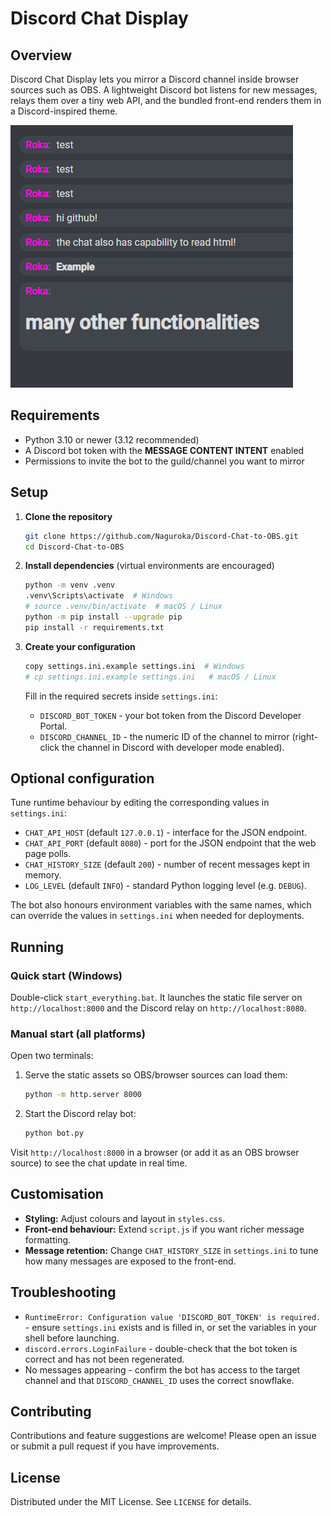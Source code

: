 # Discord Chat Display

## Overview
Discord Chat Display lets you mirror a Discord channel inside browser sources such as OBS. A lightweight Discord bot listens for new messages, relays them over a tiny web API, and the bundled front-end renders them in a Discord-inspired theme.

![Discord Chat Display](https://raw.githubusercontent.com/Naguroka/Discord-Chat-to-OBS/main/2024-02-08%2000_11_02-Discord%20Chat%20Display.png)

## Requirements
- Python 3.10 or newer (3.12 recommended)
- A Discord bot token with the **MESSAGE CONTENT INTENT** enabled
- Permissions to invite the bot to the guild/channel you want to mirror

## Setup

1. **Clone the repository**
   ```sh
   git clone https://github.com/Naguroka/Discord-Chat-to-OBS.git
   cd Discord-Chat-to-OBS
   ```

2. **Install dependencies** (virtual environments are encouraged)
   ```sh
   python -m venv .venv
   .venv\Scripts\activate  # Windows
   # source .venv/bin/activate  # macOS / Linux
   python -m pip install --upgrade pip
   pip install -r requirements.txt
   ```

3. **Create your configuration**
   ```sh
   copy settings.ini.example settings.ini  # Windows
   # cp settings.ini.example settings.ini   # macOS / Linux
   ```
   Fill in the required secrets inside `settings.ini`:
   - `DISCORD_BOT_TOKEN` - your bot token from the Discord Developer Portal.
   - `DISCORD_CHANNEL_ID` - the numeric ID of the channel to mirror (right-click the channel in Discord with developer mode enabled).

## Optional configuration
Tune runtime behaviour by editing the corresponding values in `settings.ini`:
- `CHAT_API_HOST` (default `127.0.0.1`) - interface for the JSON endpoint.
- `CHAT_API_PORT` (default `8080`) - port for the JSON endpoint that the web page polls.
- `CHAT_HISTORY_SIZE` (default `200`) - number of recent messages kept in memory.
- `LOG_LEVEL` (default `INFO`) - standard Python logging level (e.g. `DEBUG`).

The bot also honours environment variables with the same names, which can override the values in `settings.ini` when needed for deployments.

## Running
### Quick start (Windows)
Double-click `start_everything.bat`. It launches the static file server on `http://localhost:8000` and the Discord relay on `http://localhost:8080`.

### Manual start (all platforms)
Open two terminals:
1. Serve the static assets so OBS/browser sources can load them:
   ```sh
   python -m http.server 8000
   ```
2. Start the Discord relay bot:
   ```sh
   python bot.py
   ```

Visit `http://localhost:8000` in a browser (or add it as an OBS browser source) to see the chat update in real time.

## Customisation
- **Styling:** Adjust colours and layout in `styles.css`.
- **Front-end behaviour:** Extend `script.js` if you want richer message formatting.
- **Message retention:** Change `CHAT_HISTORY_SIZE` in `settings.ini` to tune how many messages are exposed to the front-end.

## Troubleshooting
- `RuntimeError: Configuration value 'DISCORD_BOT_TOKEN' is required.` - ensure `settings.ini` exists and is filled in, or set the variables in your shell before launching.
- `discord.errors.LoginFailure` - double-check that the bot token is correct and has not been regenerated.
- No messages appearing - confirm the bot has access to the target channel and that `DISCORD_CHANNEL_ID` uses the correct snowflake.

## Contributing
Contributions and feature suggestions are welcome! Please open an issue or submit a pull request if you have improvements.

## License
Distributed under the MIT License. See `LICENSE` for details.
